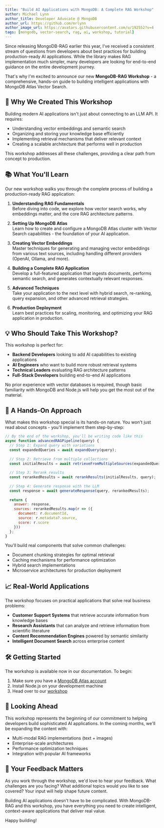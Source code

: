 ```yaml
---
title: "Build AI Applications with MongoDB: A Complete RAG Workshop"
author: Michael Lynn
author_title: Developer Advocate @ MongoDB
author_url: https://github.com/mrlynn
author_image_url: https://avatars.githubusercontent.com/u/192552?v=4
tags: [mongodb, vector-search, rag, ai, workshop, tutorial]
---
```


Since releasing MongoDB-RAG earlier this year, I've received a consistent stream of questions from developers about best practices for building production-ready AI applications. While the library makes RAG implementation much simpler, many developers are looking for end-to-end guidance on the entire development journey.

That's why I'm excited to announce our new **MongoDB-RAG Workshop** - a comprehensive, hands-on guide to building intelligent applications with MongoDB Atlas Vector Search.
<!--truncate-->

## 🧠 Why We Created This Workshop

Building modern AI applications isn't just about connecting to an LLM API. It requires:

- Understanding vector embeddings and semantic search
- Organizing and storing your knowledge base efficiently
- Implementing retrieval mechanisms that deliver relevant context
- Creating a scalable architecture that performs well in production

This workshop addresses all these challenges, providing a clear path from concept to production.

## 📚 What You'll Learn

Our new workshop walks you through the complete process of building a production-ready RAG application:

1. **Understanding RAG Fundamentals**  
   Before diving into code, we explore how vector search works, why embeddings matter, and the core RAG architecture patterns.

2. **Setting Up MongoDB Atlas**  
   Learn how to create and configure a MongoDB Atlas cluster with Vector Search capabilities - the foundation of your AI application.

3. **Creating Vector Embeddings**  
   Master techniques for generating and managing vector embeddings from various text sources, including handling different providers (OpenAI, Ollama, and more).

4. **Building a Complete RAG Application**  
   Develop a full-featured application that ingests documents, performs semantic search, and generates contextually relevant responses.

5. **Advanced Techniques**  
   Take your application to the next level with hybrid search, re-ranking, query expansion, and other advanced retrieval strategies.

6. **Production Deployment**  
   Learn best practices for scaling, monitoring, and optimizing your RAG application in production.

## 💡 Who Should Take This Workshop?

This workshop is perfect for:

- **Backend Developers** looking to add AI capabilities to existing applications
- **AI Engineers** who want to build more robust retrieval systems
- **Technical Leaders** evaluating RAG architecture patterns
- **Full-Stack Developers** building end-to-end AI applications

No prior experience with vector databases is required, though basic familiarity with MongoDB and Node.js will help you get the most out of the material.

## 🚀 A Hands-On Approach

What makes this workshop special is its hands-on nature. You won't just read about concepts - you'll implement them step-by-step:

```javascript
// By the end of the workshop, you'll be writing code like this
async function advancedRAGPipeline(query) {
  // Step 1: Expand query with variations
  const expandedQueries = await expandQuery(query);
  
  // Step 2: Retrieve from multiple collections
  const initialResults = await retrieveFromMultipleSources(expandedQueries);
  
  // Step 3: Rerank results
  const rerankedResults = await rerankResults(initialResults, query);
  
  // Step 4: Generate response with the LLM
  const response = await generateResponse(query, rerankedResults);
  
  return {
    answer: response,
    sources: rerankedResults.map(r => ({
      document: r.documentId,
      source: r.metadata?.source,
      score: r.score
    }))
  };
}
```

You'll build real components that solve common challenges:
- Document chunking strategies for optimal retrieval
- Caching mechanisms for performance optimization
- Hybrid search implementations
- Microservice architectures for production deployment

## 📈 Real-World Applications

The workshop focuses on practical applications that solve real business problems:

- **Customer Support Systems** that retrieve accurate information from knowledge bases
- **Research Assistants** that can analyze and retrieve information from scientific literature
- **Content Recommendation Engines** powered by semantic similarity
- **Intelligent Document Search** across enterprise content

## 🛠️ Getting Started

The workshop is available now in our documentation. To begin:

1. Make sure you have a [MongoDB Atlas account](https://www.mongodb.com/cloud/atlas/register)
2. Install Node.js on your development machine
3. Head over to our [workshop](/docs/workshop/Introduction/introduction)

## 🔮 Looking Ahead

This workshop represents the beginning of our commitment to helping developers build sophisticated AI applications. In the coming months, we'll be expanding the content with:

- Multi-modal RAG implementations (text + images)
- Enterprise-scale architectures
- Performance optimization techniques
- Integration with popular AI frameworks

## 🤔 Your Feedback Matters

As you work through the workshop, we'd love to hear your feedback. What challenges are you facing? What additional topics would you like to see covered? Your input will help shape future content.

Building AI applications doesn't have to be complicated. With MongoDB-RAG and this workshop, you have everything you need to create intelligent, context-aware applications that deliver real value.

Happy building!